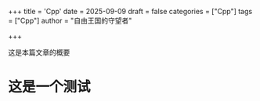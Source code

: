+++
title = 'Cpp'
date = 2025-09-09
draft = false 
categories = ["Cpp"]
tags = ["Cpp"]
author = "自由王国的守望者"

+++

这是本篇文章的概要
# 这是一个测试

